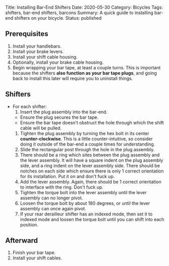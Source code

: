 Title: Installing Bar-End Shifters
Date: 2020-05-30
Category: Bicycles
Tags: shifters, bar-end shifters, barcons
Summary: A quick guide to installing bar-end shifters on your bicycle.
Status: published


## Prerequisites
1. Install your handlebars.
1. Install your brake levers.
1. Install your shift cable housing.
1. Optionally, install your brake cable housing.
1. Begin wrapping your bar tape, at least a couple turns. This is important because the shifters **also function as your bar tape plugs**, and going back to install this later will require you to uninstall things.


## Shifters
- For each shifter:
  1. Insert the plug assembly into the bar-end.
    * Ensure the plug secures the bar tape.
    * Ensure the bar tape doesn't obstruct the hole through which the shift cable will be pulled.
  1. Tighten the plug assembly by turning the hex bolt in its center **counter-clockwise**. This is a little counter-intuitive, so consider doing it outside of the bar-end a couple times for understanding.
  1. Slide the rectangular post through the hole in the plug assembly.
  1. There should be a ring which sites between the plug assembly and the lever assembly. It will have a square indent on the plug assembly side, and a ring indent on the lever assembly side. There should be notches on each side which ensure there is only 1 correct orientation for its installation. Put it on and don't fuck up.
  1. Add the lever assembly. Again, there should be 1 correct orientation to interface with the ring. Don't fuck up.
  1. Tighten the torque bolt into the lever assembly until the lever assembly can no longer pivot.
  1. Loosen the torque bolt by about 180 degrees, or until the lever assembly can once again pivot.
  1. If your rear derailleur shifter has an indexed mode, then set it to indexed mode and loosen the torque bolt until you can shift into each position.


## Afterward
1. Finish your bar tape.
1. Install your shift cables.
